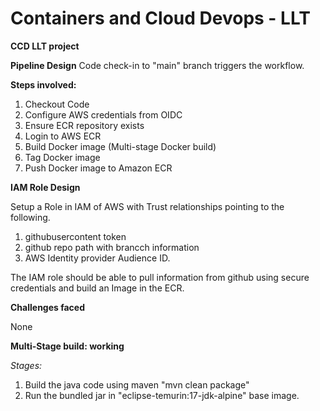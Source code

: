 # Containers and Cloud Devops - LLT
**CCD LLT project**

**Pipeline Design**
Code check-in to "main" branch triggers the workflow.

**Steps involved:**
1. Checkout Code
2. Configure AWS credentials from OIDC
3. Ensure ECR repository exists
4. Login to AWS ECR
5. Build Docker image (Multi-stage Docker build)
6. Tag Docker image
7. Push Docker image to Amazon ECR

**IAM Role Design**

Setup a Role in IAM of AWS with Trust relationships pointing to the following.
1. githubusercontent token
2. github repo path with brancch information
3. AWS Identity provider Audience ID.
   
The IAM role should be able to pull information from github using secure credentials and build an Image in the ECR.

**Challenges faced**

None

**Multi-Stage build: working**

*Stages:*
1. Build the java code using maven "mvn clean package"
2. Run the bundled jar in "eclipse-temurin:17-jdk-alpine" base image.
